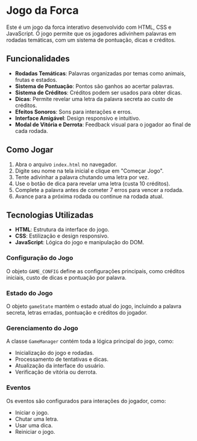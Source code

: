 # Jogo da Forca

Este é um jogo da forca interativo desenvolvido com HTML, CSS e JavaScript. O jogo permite que os jogadores adivinhem palavras em rodadas temáticas, com um sistema de pontuação, dicas e créditos.

## Funcionalidades

- **Rodadas Temáticas**: Palavras organizadas por temas como animais, frutas e estados.
- **Sistema de Pontuação**: Pontos são ganhos ao acertar palavras.
- **Sistema de Créditos**: Créditos podem ser usados para obter dicas.
- **Dicas**: Permite revelar uma letra da palavra secreta ao custo de créditos.
- **Efeitos Sonoros**: Sons para interações e erros.
- **Interface Amigável**: Design responsivo e intuitivo.
- **Modal de Vitória e Derrota**: Feedback visual para o jogador ao final de cada rodada.

## Como Jogar

1. Abra o arquivo `index.html` no navegador.
2. Digite seu nome na tela inicial e clique em "Começar Jogo".
3. Tente adivinhar a palavra chutando uma letra por vez.
4. Use o botão de dica para revelar uma letra (custa 10 créditos).
5. Complete a palavra antes de cometer 7 erros para vencer a rodada.
6. Avance para a próxima rodada ou continue na rodada atual.


## Tecnologias Utilizadas

- **HTML**: Estrutura da interface do jogo.
- **CSS**: Estilização e design responsivo.
- **JavaScript**: Lógica do jogo e manipulação do DOM.



### Configuração do Jogo
O objeto `GAME_CONFIG` define as configurações principais, como créditos iniciais, custo de dicas e pontuação por palavra.

### Estado do Jogo
O objeto `gameState` mantém o estado atual do jogo, incluindo a palavra secreta, letras erradas, pontuação e créditos do jogador.

### Gerenciamento do Jogo
A classe `GameManager` contém toda a lógica principal do jogo, como:
- Inicialização do jogo e rodadas.
- Processamento de tentativas e dicas.
- Atualização da interface do usuário.
- Verificação de vitória ou derrota.



### Eventos
Os eventos são configurados para interações do jogador, como:
- Iniciar o jogo.
- Chutar uma letra.
- Usar uma dica.
- Reiniciar o jogo.

